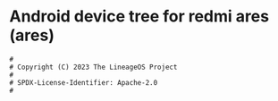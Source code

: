 # Android device tree for redmi ares (ares)

```
#
# Copyright (C) 2023 The LineageOS Project
#
# SPDX-License-Identifier: Apache-2.0
#
```
